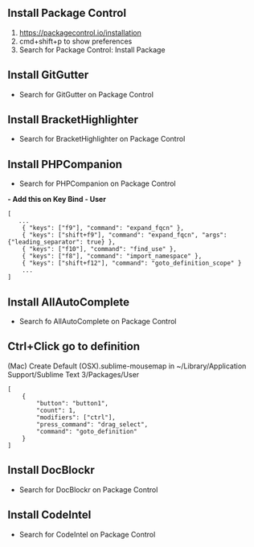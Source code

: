 ## Install Package Control

1. https://packagecontrol.io/installation
2. cmd+shift+p to show preferences
3. Search for Package Control: Install Package

## Install GitGutter
* Search for GitGutter on Package Control
## Install BracketHighlighter
* Search for BracketHighlighter on Package Control
## Install PHPCompanion
* Search for PHPCompanion on Package Control

**- Add this on Key Bind - User**
```
[
   ...
    { "keys": ["f9"], "command": "expand_fqcn" },
    { "keys": ["shift+f9"], "command": "expand_fqcn", "args": {"leading_separator": true} },
    { "keys": ["f10"], "command": "find_use" },
    { "keys": ["f8"], "command": "import_namespace" },
    { "keys": ["shift+f12"], "command": "goto_definition_scope" }
    ...
]
```
## Install AllAutoComplete
* Search fo AllAutoComplete on Package Control
## Ctrl+Click go to definition
(Mac)
Create Default (OSX).sublime-mousemap in ~/Library/Application Support/Sublime Text 3/Packages/User
```
[
    {
        "button": "button1", 
        "count": 1, 
        "modifiers": ["ctrl"],
        "press_command": "drag_select",
        "command": "goto_definition"
    }
]
```
## Install DocBlockr
* Search for DocBlockr on Package Control
## Install CodeIntel
* Search for CodeIntel on Package Control